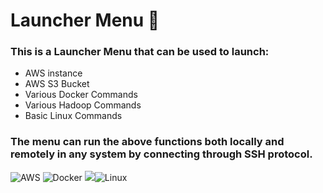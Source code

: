 # **Launcher Menu** 📝

### **This is a Launcher Menu that can be used to launch:**
- AWS instance 
- AWS S3 Bucket
- Various Docker Commands
- Various Hadoop Commands
- Basic Linux Commands

### **The menu can run the above functions both locally and remotely in any system by connecting through SSH protocol.**

![AWS](https://img.shields.io/badge/AWS-%23FF9900.svg?style=for-the-badge&logo=amazon-aws&logoColor=white) ![Docker](https://img.shields.io/badge/docker-%230db7ed.svg?style=for-the-badge&logo=docker&logoColor=white) ![](https://www.google.com/url?sa=i&url=https%3A%2F%2Fmobile.twitter.com%2Fawssupport&psig=AOvVaw3qPD1TAig3FFM6XtXKio38&ust=1642253135677000&source=images&cd=vfe&ved=0CAsQjRxqFwoTCPiy6OqrsfUCFQAAAAAdAAAAABAJ)![Linux](https://img.shields.io/badge/Linux-FCC624?style=for-the-badge&logo=linux&logoColor=black)
